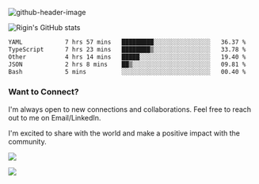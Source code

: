 
![github-header-image](https://github.com/riginoommen/riginoommen/assets/3840244/889cae65-df55-4cda-86cc-bf21bf1f2e96)

![Rigin's GitHub stats](https://github-readme-stats.vercel.app/api?username=riginoommen\&show_icons=true\&show=reviews,discussions_started,discussions_answered,prs_merged,prs_merged_percentage)


<!--START_SECTION:waka-->

```txt
YAML            7 hrs 57 mins   █████████░░░░░░░░░░░░░░░░   36.37 %
TypeScript      7 hrs 23 mins   ████████▒░░░░░░░░░░░░░░░░   33.78 %
Other           4 hrs 14 mins   █████░░░░░░░░░░░░░░░░░░░░   19.40 %
JSON            2 hrs 8 mins    ██▒░░░░░░░░░░░░░░░░░░░░░░   09.81 %
Bash            5 mins          ░░░░░░░░░░░░░░░░░░░░░░░░░   00.40 %
```

<!--END_SECTION:waka-->

### Want to Connect?

I'm always open to new connections and collaborations. Feel free to reach out to me on Email/LinkedIn.

I'm excited to share with the world and make a positive impact with the community.

![](https://komarev.com/ghpvc/?username=riginoommen)

![](https://hit.yhype.me/github/profile?user_id=3840244)
